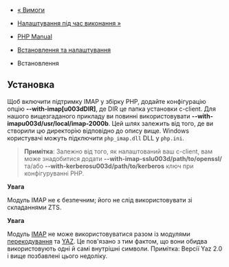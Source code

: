 - [« Вимоги](imap.requirements.md)
- [Налаштування під час виконання »](imap.configuration.md)

- [PHP Manual](index.md)
- [Встановлення та налаштування](imap.setup.md)
- Встановлення

## Установка

Щоб включити підтримку IMAP у збірку PHP, додайте конфігурацію
опцію **--with-imap\[u003dDIR\]**, де DIR це папка установки c-client. Для
нашого вищезгаданого прикладу ви повинні використовувати
**--with-imapu003d/usr/local/imap-2000b**. Цей шлях залежить від того, де ви
створили цю директорію відповідно до опису вище. Windows
користувачі можуть підключити `php_imap.dll` DLL у `php.ini`.

> **Примітка**: Залежно від того, як налаштований ваш c-client, вам
> може знадобитися додати **--with-imap-sslu003d/path/to/openssl/**
> та/або **--with-kerberosu003d/path/to/kerberos** ключ при конфігуруванні
> PHP.

**Увага**

Модуль IMAP не є безпечним; його не слід використовувати зі
складаннями ZTS.

**Увага**

Модуль [IMAP](book.imap.md) не може використовуватися разом із модулями
[перекодування](book.recode.md) та [YAZ](book.yaz.md). Це пов'язано з
тим фактом, що вони обидва використовують одні й самі внутрішні символи.
Примітка: Версії Yaz 2.0 і вище позбавлені цього недоліку.
